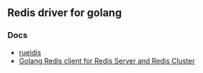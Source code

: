 ## Redis driver for golang

### Docs

- [rueidis](https://github.com/redis/rueidis)
- [Golang Redis client for Redis Server and Redis Cluster](https://redis.uptrace.dev/)
